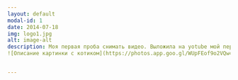 ```yaml
---
layout: default
modal-id: 1
date: 2014-07-18
img: logo1.jpg
alt: image-alt
description: Моя первая проба снимать видео. Выложила на yotube мой первый ролик <a href="https://www.youtube.com/watch?v=3O6iFoqpNxE">Посмотреть</a>.
![Описание картинки с котиком](https://photos.app.goo.gl/WUpFEof9o2VQw4gu8)


---
```

